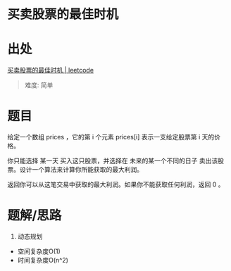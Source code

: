 # 买卖股票的最佳时机

# 出处

[买卖股票的最佳时机 | leetcode](https://leetcode-cn.com/problems/best-time-to-buy-and-sell-stock/)
> 难度: 简单
# 题目
给定一个数组 prices ，它的第 i 个元素 prices[i] 表示一支给定股票第 i 天的价格。

你只能选择 某一天 买入这只股票，并选择在 未来的某一个不同的日子 卖出该股票。设计一个算法来计算你所能获取的最大利润。

返回你可以从这笔交易中获取的最大利润。如果你不能获取任何利润，返回 0 。

# 题解/思路

1. 动态规划
  - 空间复杂度O(1)
  - 时间复杂度O(n^2)
  ```

  ```
